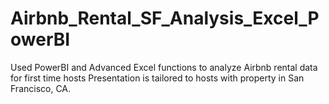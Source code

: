 # Airbnb_Rental_SF_Analysis_Excel_PowerBI

Used PowerBI and Advanced Excel functions to analyze Airbnb rental data for first time hosts
Presentation is tailored to hosts with property in San Francisco, CA.
